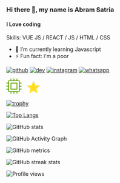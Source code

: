 ### Hi there 👋, my name is Abram Satria
#### I Love coding

Skills: VUE JS / REACT / JS / HTML / CSS

- 🌱 I’m currently learning Javascript 
- ⚡ Fun fact: i'm a poor  


[<img src='https://cdn.jsdelivr.net/npm/simple-icons@3.0.1/icons/github.svg' alt='github' height='40'>](https://github.com/CyrusCore)  [<img src='https://cdn.jsdelivr.net/npm/simple-icons@3.0.1/icons/dev-dot-to.svg' alt='dev' height='40'>](https://dev.to/cyruscore)  [<img src='https://cdn.jsdelivr.net/npm/simple-icons@3.0.1/icons/instagram.svg' alt='instagram' height='40'>](https://www.instagram.com/iota_id_/)  [<img src='https://cdn.jsdelivr.net/npm/simple-icons@3.0.1/icons/whatsapp.svg' alt='whatsapp' height='40'>](https://wa.me/62859185953185)  

<a href='https://docs.github.com/en/developers'><img src='https://raw.githubusercontent.com/acervenky/animated-github-badges/master/assets/devbadge.gif' width='40' height='40'></a> <a href='https://stars.github.com/'><img src='https://raw.githubusercontent.com/acervenky/animated-github-badges/master/assets/starbadge.gif' width='35' height='35'></a> 

[![trophy](https://github-profile-trophy.vercel.app/?username=CyrusCore)](https://github.com/ryo-ma/github-profile-trophy)

[![Top Langs](https://github-readme-stats.vercel.app/api/top-langs/?username=CyrusCore)](https://github.com/anuraghazra/github-readme-stats)

![GitHub stats](https://github-readme-stats.vercel.app/api?username=CyrusCore&show_icons=true)  

![GitHub Activity Graph](https://activity-graph.herokuapp.com/graph?username=CyrusCore)  

![GitHub metrics](https://metrics.lecoq.io/CyrusCore)  

![GitHub streak stats](https://github-readme-streak-stats.herokuapp.com/?user=CyrusCore)  

![Profile views](https://gpvc.arturio.dev/CyrusCore)  

